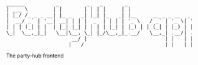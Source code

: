 <pre>
______          _         _   _       _                         
| ___ \        | |       | | | |     | |                        
| |_/ /_ _ _ __| |_ _   _| |_| |_   _| |__     __ _ _ __  _ __  
|  __/ _` | '__| __| | | |  _  | | | | '_ \   / _` | '_ \| '_ \ 
| | | (_| | |  | |_| |_| | | | | |_| | |_) | | (_| | |_) | |_) |
\_|  \__,_|_|   \__|\__, \_| |_/\__,_|_.__/   \__,_| .__/| .__/ 
                     __/ |                         | |   | |    
                    |___/                          |_|   |_|    
</pre>
The party-hub frontend
